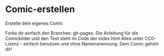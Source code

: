 # Comic-erstellen
Erstelle dein eigenes Comic

Forke dir einfach den Branches: gh-pages.
Die Anleitung für die Comicbilder und den Text steht im Code der index.html
Alles unter CC0-Lizenz - einfach benutzen und ohne Namensnennung.
Dein Comic gehört dir! 
